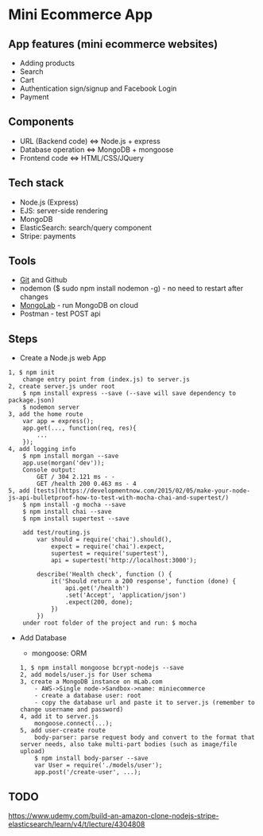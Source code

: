 # Mini Ecommerce App

## App features (mini ecommerce websites)
* Adding products
* Search
* Cart
* Authentication sign/signup and Facebook Login
* Payment

## Components
* URL (Backend code) <=> Node.js + express
* Database operation <=> MongoDB + mongoose
* Frontend code <=> HTML/CSS/JQuery

## Tech stack
* Node.js (Express)
* EJS: server-side rendering
* MongoDB
* ElasticSearch: search/query component
* Stripe: payments

## Tools
* [Git](https://git-scm.com/download/mac) and Github
* nodemon ($ sudo npm install nodemon -g) - no need to restart after changes
* [MongoLab](https://mlab.com/) - run MongoDB on cloud
* Postman - test POST api

## Steps
* Create a Node.js web App

```
1, $ npm init
    change entry point from (index.js) to server.js
2, create server.js under root
    $ npm install express --save (--save will save dependency to package.json)
    $ nodemon server
3, add the home route
    var app = express();
    app.get(..., function(req, res){
        ...
    });
4, add logging info
    $ npm install morgan --save
    app.use(morgan('dev'));
    Console output:
        GET / 304 2.121 ms - -
        GET /health 200 0.463 ms - 4
5, add [tests](https://developmentnow.com/2015/02/05/make-your-node-js-api-bulletproof-how-to-test-with-mocha-chai-and-supertest/)
    $ npm install -g mocha --save
    $ npm install chai --save
    $ npm install supertest --save

    add test/routing.js
        var should = require('chai').should(),
            expect = require('chai').expect,
            supertest = require('supertest'),
            api = supertest('http://localhost:3000');

        describe('Health check', function () {
            it('Should return a 200 response', function (done) {
                api.get('/health')
                .set('Accept', 'application/json')
                .expect(200, done);
            })
        })
    under root folder of the project and run: $ mocha
```

* Add Database
    * mongoose: ORM

    ```
    1, $ npm install mongoose bcrypt-nodejs --save
    2, add models/user.js for User schema
    3, create a MongoDB instance on mLab.com
        - AWS->Single node->Sandbox->name: miniecommerce
        - create a database user: root
        - copy the database url and paste it to server.js (remember to change username and password)
    4, add it to server.js
        mongoose.connect(...);
    5, add user-create route
        body-parser: parse request body and convert to the format that server needs, also take multi-part bodies (such as image/file upload)
        $ npm install body-parser --save
        var User = require('./models/user');
        app.post('/create-user', ...);
    ```

## TODO
https://www.udemy.com/build-an-amazon-clone-nodejs-stripe-elasticsearch/learn/v4/t/lecture/4304808
